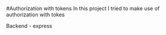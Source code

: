 #Authorization with tokens 
In this project I tried to make use of authorization with tokes

Backend - express